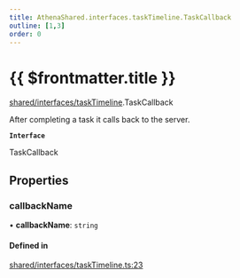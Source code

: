 ```yaml
---
title: AthenaShared.interfaces.taskTimeline.TaskCallback
outline: [1,3]
order: 0
---
```


# {{ $frontmatter.title }}


[shared/interfaces/taskTimeline](../modules/shared_interfaces_taskTimeline.md).TaskCallback

After completing a task it calls back to the server.

**`Interface`**

TaskCallback

## Properties

### callbackName

• **callbackName**: `string`

#### Defined in

[shared/interfaces/taskTimeline.ts:23](https://github.com/Stuyk/altv-athena/blob/2226a0a/src/core/shared/interfaces/taskTimeline.ts#L23)
